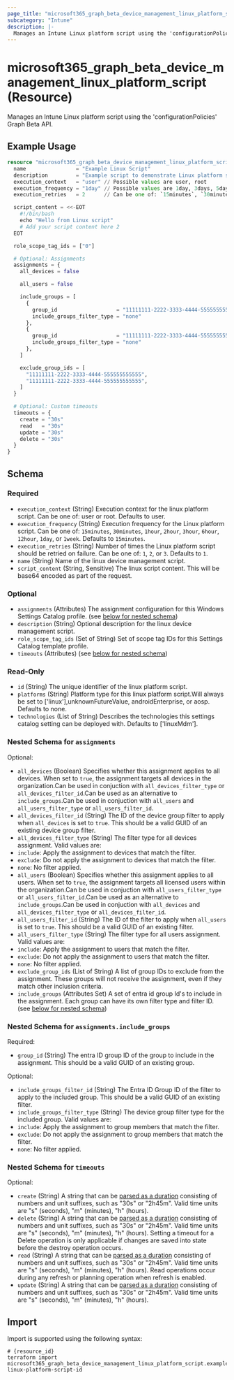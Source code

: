 ```yaml
---
page_title: "microsoft365_graph_beta_device_management_linux_platform_script Resource - terraform-provider-microsoft365"
subcategory: "Intune"
description: |-
  Manages an Intune Linux platform script using the 'configurationPolicies' Graph Beta API.
---
```


# microsoft365_graph_beta_device_management_linux_platform_script (Resource)

Manages an Intune Linux platform script using the 'configurationPolicies' Graph Beta API.

## Example Usage

```terraform
resource "microsoft365_graph_beta_device_management_linux_platform_script" "example" {
  name                = "Example Linux Script"
  description         = "Example script to demonstrate Linux platform script configuration"
  execution_context   = "user" // Possible values are user, root
  execution_frequency = "1day" // Possible values are 1day, 3days, 5days, 1week
  execution_retries   = 2      // Can be one of: `15minutes`, `30minutes`, `1hour`, `2hour`, `3hour`, `6hour`, `12hour`, `1day`, or `1week`. Defaults to `15minutes`.

  script_content = <<-EOT
    #!/bin/bash
    echo "Hello from Linux script"
    # Add your script content here 2
  EOT

  role_scope_tag_ids = ["0"]

  # Optional: Assignments
  assignments = {
    all_devices = false

    all_users = false

    include_groups = [
      {
        group_id                   = "11111111-2222-3333-4444-555555555555"
        include_groups_filter_type = "none"
      },
      {
        group_id                   = "11111111-2222-3333-4444-555555555555"
        include_groups_filter_type = "none"
      },
    ]

    exclude_group_ids = [
      "11111111-2222-3333-4444-555555555555",
      "11111111-2222-3333-4444-555555555555",
    ]
  }

  # Optional: Custom timeouts
  timeouts = {
    create = "30s"
    read   = "30s"
    update = "30s"
    delete = "30s"
  }
}
```

<!-- schema generated by tfplugindocs -->
## Schema

### Required

- `execution_context` (String) Execution context for the linux platform script. Can be one of: user or root. Defaults to user.
- `execution_frequency` (String) Execution frequency for the Linux platform script. Can be one of: `15minutes`, `30minutes`, `1hour`, `2hour`, `3hour`, `6hour`, `12hour`, `1day`, or `1week`. Defaults to `15minutes`.
- `execution_retries` (String) Number of times the Linux platform script should be retried on failure. Can be one of: `1`, `2`, or `3`. Defaults to `1`.
- `name` (String) Name of the linux device management script.
- `script_content` (String, Sensitive) The linux script content. This will be base64 encoded as part of the request.

### Optional

- `assignments` (Attributes) The assignment configuration for this Windows Settings Catalog profile. (see [below for nested schema](#nestedatt--assignments))
- `description` (String) Optional description for the linux device management script.
- `role_scope_tag_ids` (Set of String) Set of scope tag IDs for this Settings Catalog template profile.
- `timeouts` (Attributes) (see [below for nested schema](#nestedatt--timeouts))

### Read-Only

- `id` (String) The unique identifier of the linux platform script.
- `platforms` (String) Platform type for this linux platform script.Will always be set to ['linux'],unknownFutureValue, androidEnterprise, or aosp. Defaults to none.
- `technologies` (List of String) Describes the technologies this settings catalog setting can be deployed with. Defaults to ['linuxMdm'].

<a id="nestedatt--assignments"></a>
### Nested Schema for `assignments`

Optional:

- `all_devices` (Boolean) Specifies whether this assignment applies to all devices. When set to `true`, the assignment targets all devices in the organization.Can be used in conjuction with `all_devices_filter_type` or `all_devices_filter_id`.Can be used as an alternative to `include_groups`.Can be used in conjuction with `all_users` and `all_users_filter_type` or `all_users_filter_id`.
- `all_devices_filter_id` (String) The ID of the device group filter to apply when `all_devices` is set to `true`. This should be a valid GUID of an existing device group filter.
- `all_devices_filter_type` (String) The filter type for all devices assignment. Valid values are:
- `include`: Apply the assignment to devices that match the filter.
- `exclude`: Do not apply the assignment to devices that match the filter.
- `none`: No filter applied.
- `all_users` (Boolean) Specifies whether this assignment applies to all users. When set to `true`, the assignment targets all licensed users within the organization.Can be used in conjuction with `all_users_filter_type` or `all_users_filter_id`.Can be used as an alternative to `include_groups`.Can be used in conjuction with `all_devices` and `all_devices_filter_type` or `all_devices_filter_id`.
- `all_users_filter_id` (String) The ID of the filter to apply when `all_users` is set to `true`. This should be a valid GUID of an existing filter.
- `all_users_filter_type` (String) The filter type for all users assignment. Valid values are:
- `include`: Apply the assignment to users that match the filter.
- `exclude`: Do not apply the assignment to users that match the filter.
- `none`: No filter applied.
- `exclude_group_ids` (List of String) A list of group IDs to exclude from the assignment. These groups will not receive the assignment, even if they match other inclusion criteria.
- `include_groups` (Attributes Set) A set of entra id group Id's to include in the assignment. Each group can have its own filter type and filter ID. (see [below for nested schema](#nestedatt--assignments--include_groups))

<a id="nestedatt--assignments--include_groups"></a>
### Nested Schema for `assignments.include_groups`

Required:

- `group_id` (String) The entra ID group ID of the group to include in the assignment. This should be a valid GUID of an existing group.

Optional:

- `include_groups_filter_id` (String) The Entra ID Group ID of the filter to apply to the included group. This should be a valid GUID of an existing filter.
- `include_groups_filter_type` (String) The device group filter type for the included group. Valid values are:
- `include`: Apply the assignment to group members that match the filter.
- `exclude`: Do not apply the assignment to group members that match the filter.
- `none`: No filter applied.



<a id="nestedatt--timeouts"></a>
### Nested Schema for `timeouts`

Optional:

- `create` (String) A string that can be [parsed as a duration](https://pkg.go.dev/time#ParseDuration) consisting of numbers and unit suffixes, such as "30s" or "2h45m". Valid time units are "s" (seconds), "m" (minutes), "h" (hours).
- `delete` (String) A string that can be [parsed as a duration](https://pkg.go.dev/time#ParseDuration) consisting of numbers and unit suffixes, such as "30s" or "2h45m". Valid time units are "s" (seconds), "m" (minutes), "h" (hours). Setting a timeout for a Delete operation is only applicable if changes are saved into state before the destroy operation occurs.
- `read` (String) A string that can be [parsed as a duration](https://pkg.go.dev/time#ParseDuration) consisting of numbers and unit suffixes, such as "30s" or "2h45m". Valid time units are "s" (seconds), "m" (minutes), "h" (hours). Read operations occur during any refresh or planning operation when refresh is enabled.
- `update` (String) A string that can be [parsed as a duration](https://pkg.go.dev/time#ParseDuration) consisting of numbers and unit suffixes, such as "30s" or "2h45m". Valid time units are "s" (seconds), "m" (minutes), "h" (hours).

## Import

Import is supported using the following syntax:

```shell
# {resource_id}
terraform import microsoft365_graph_beta_device_management_linux_platform_script.example linux-platform-script-id
```

